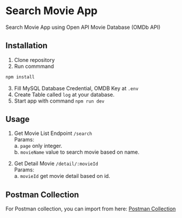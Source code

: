 # Search Movie App

Search Movie App using Open API Movie Database (OMDb API)

## Installation

1. Clone repository
2. Run commmand
```bash 
npm install
```
3. Fill MySQL Database Credential, OMDB Key at ```.env```
4. Create Table called ```log``` at your database.
5. Start app with command ```npm run dev```

## Usage

1. Get Movie List Endpoint ```/search```  
Params:   
a.  ```page``` only integer.  
b. ```movieName``` value to search movie based on name.

2. Get Detail Movie ```/detail/:movieId```  
Params:  
a. ```movieId``` get movie detail based on id.

## Postman Collection
For Postman collection, you can import from here:
[Postman Collection]([https://www.getpostman.com/collections/62b354c37a32d6a87e4c](https://elements.getpostman.com/redirect?entityId=4517781-a7aad16e-0cdf-4ca7-8251-54fae7f9abcd&entityType=collection)https://elements.getpostman.com/redirect?entityId=4517781-a7aad16e-0cdf-4ca7-8251-54fae7f9abcd&entityType=collection)
